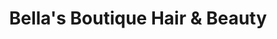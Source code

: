 ---
title: "Bella's Boutique Hair & Beauty"
url: /caerphilly/bellas-boutique-hair-and-beauty/
shop: hairdresser
---